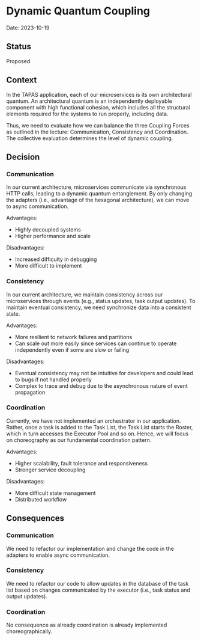 # Dynamic Quantum Coupling

Date: 2023-10-19

## Status

Proposed

## Context

In the TAPAS application, each of our microservices is its own architectural quantum. An architectural quantum is an independently deployable component with high functional cohesion, which includes all the structural elements required for the systems to run properly, including data. 

Thus, we need to evaluate how we can balance the three Coupling Forces as outlined in the lecture: Communication, Consistency and Coordination. The collective evaluation determines the level of dynamic coupling. 

## Decision

### Communication 
In our current architecture, microservices communicate via synchronous HTTP calls, leading to a dynamic quantum entanglement. By only changing the adapters (i.e., advantage of the hexagonal architecture), we can move to async communication. 

Advantages:

- Highly decoupled systems 
- Higher performance and scale 

Disadvantages:
- Increased difficulty in debugging  
- More difficult to implement


### Consistency
In our current architecture, we maintain consistency across our microservices through events (e.g., status updates, task output updates). To maintain eventual consistency, we need synchronize data into a consistent state. 

Advantages:
- More resilient to network failures and partitions
- Can scale out more easily since services can continue to operate independently even if some are slow or failing

Disadvantages:

- Eventual consistency may not be intuitive for developers and could lead to bugs if not handled properly
- Complex to trace and debug due to the asynchronous nature of event propagation

### Coordination
Currently, we have not implemented an orchestrator in our application. Rather, once a task is added to the Task List, the Task List starts the Roster, which in turn accesses the Executor Pool and so on. Hence, we will focus on choreography as our fundamental coordination pattern. 

Advantages: 
- Higher scalability, fault tolerance and responsiveness
- Stronger service decoupling

Disadvantages: 
- More difficult state management 
- Distributed workflow

## Consequences

### Communication
We need to refactor our implementation and change the code in the adapters to enable async communication.

### Consistency
We need to refactor our code to allow updates in the database of the task list based on changes communicated by the executor (i.e., task status and output updates).

### Coordination
No consequence as already coordination is already implemented choreographically.  
